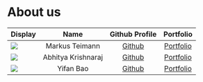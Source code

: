 # About us



Display |        Name        |                 Github Profile                 | Portfolio 
--------|:------------------:|:----------------------------------------------:|:---------:
![](https://via.placeholder.com/100.png?text=Photo) |      Markus Teimann      |         [Github](https://github.com/)          | [Portfolio](docs/team/johndoe.md)
![](https://via.placeholder.com/100.png?text=Photo) | Abhitya Krishnaraj | [Github](https://github.com/abhityakrishnaraj) | [Portfolio](docs/team/johndoe.md)
![](https://via.placeholder.com/100.png?text=Photo) |      Yifan Bao      |         [Github](https://github.com/)          | [Portfolio](docs/team/johndoe.md)
